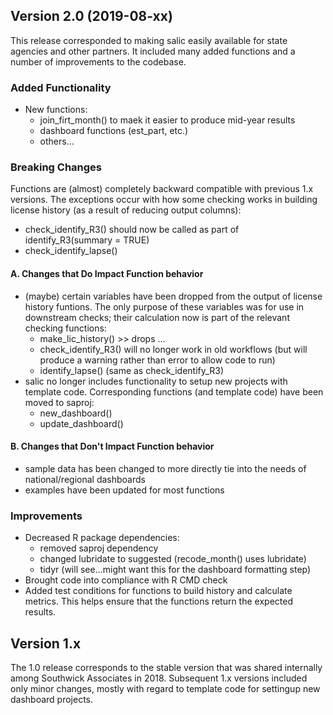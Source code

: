 
## Version 2.0 (2019-08-xx)

This release corresponded to making salic easily available for state agencies and other partners. It included many added functions and a number of improvements to the codebase.

### Added Functionality

- New functions:
    + join_firt_month() to maek it easier to produce mid-year results
    + dashboard functions (est_part, etc.)
    + others...
    
### Breaking Changes

Functions are (almost) completely backward compatible with previous 1.x versions. The exceptions occur with how some checking works in building license history (as a result of reducing output columns):
- check_identify_R3() should now be called as part of identify_R3(summary = TRUE)
- check_identify_lapse()

#### A. Changes that Do Impact Function behavior

- (maybe) certain variables have been dropped from the output of license history funtions. The only purpose of these variables was for use in downstream checks; their calculation now is part of the relevant checking functions:
    + make_lic_history() >> drops ...
    + check_identify_R3() will no longer work in old workflows (but will produce a warning rather than error to allow code to run)
    + identify_lapse() (same as check_identify_R3)
- salic no longer includes functionality to setup new projects with template code. Corresponding functions (and template code) have been moved to saproj:
    + new_dashboard()
    + update_dashboard()

#### B. Changes that Don't Impact Function behavior

- sample data has been changed to more directly tie into the needs of national/regional dashboards
- examples have been updated for most functions

### Improvements

- Decreased R package dependencies:
    + removed saproj dependency
    + changed lubridate to suggested (recode_month() uses lubridate)
    + tidyr (will see...might want this for the dashboard formatting step)
- Brought code into compliance with R CMD check
- Added test conditions for functions to build history and calculate metrics. This helps ensure that the functions return the expected results.


## Version 1.x

The 1.0 release corresponds to the stable version that was shared internally among Southwick Associates in 2018. Subsequent 1.x versions included only minor changes, mostly with regard to template code for settingup new dashboard projects.
